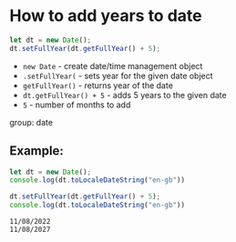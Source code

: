# How to add years to date

```js
let dt = new Date();
dt.setFullYear(dt.getFullYear() + 5);

```

- `new Date` - create date/time management object
- `.setFullYear(` - sets year for the given date object
- `getFullYear()` - returns year of the date
- `dt.getFullYear() + 5` - adds 5 years to the given date
- `5` - number of months to add

group: date

## Example: 
```js
let dt = new Date();
console.log(dt.toLocaleDateString("en-gb"))

dt.setFullYear(dt.getFullYear() + 5);
console.log(dt.toLocaleDateString("en-gb"))
```
```
11/08/2022
11/08/2027

```

